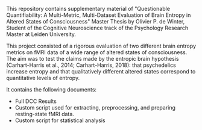 This repository contains supplementary material of "Questionable Quantifiability: A Multi-Metric, Multi-Dataset Evaluation of Brain Entropy in Altered States of Consciousness"
Master Thesis by Olivier P. de Winter, Student of the Cognitive Neuroscience track of the Psychology Research Master at Leiden University.

This project consisted of a rigorous evaluation of two different brain entropy metrics on fMRI data of a wide range of altered states of consciousness. 
The aim was to test the claims made by the entropic brain hypothesis (Carhart-Harris et al., 2014; Carhart-Harris, 2018): that psychedelics increase entropy and that qualitatively different altered states 
correspond to quantitative levels of entropy.

It contains the following documents:
- Full DCC Results
- Custom script used for extracting, preprocessing, and preparing resting-state fMRI data.
- Custom script for statistical analysis
